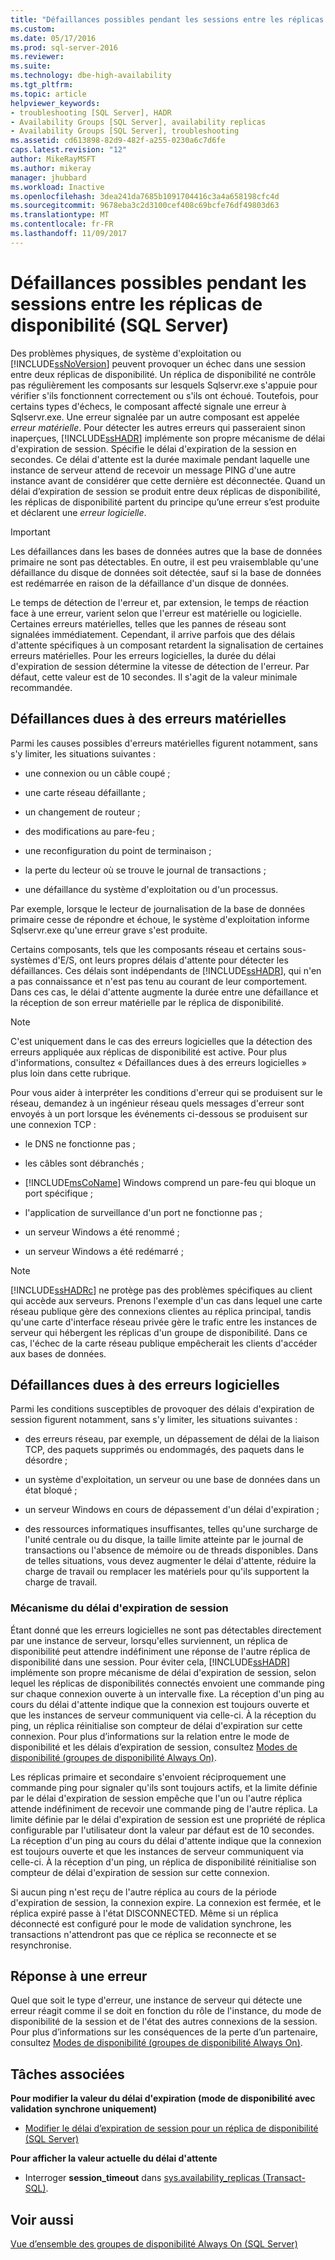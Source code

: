 ```yaml
---
title: "Défaillances possibles pendant les sessions entre les réplicas de disponibilité (SQL Server) | Microsoft Docs"
ms.custom: 
ms.date: 05/17/2016
ms.prod: sql-server-2016
ms.reviewer: 
ms.suite: 
ms.technology: dbe-high-availability
ms.tgt_pltfrm: 
ms.topic: article
helpviewer_keywords:
- troubleshooting [SQL Server], HADR
- Availability Groups [SQL Server], availability replicas
- Availability Groups [SQL Server], troubleshooting
ms.assetid: cd613898-82d9-482f-a255-0230a6c7d6fe
caps.latest.revision: "12"
author: MikeRayMSFT
ms.author: mikeray
manager: jhubbard
ms.workload: Inactive
ms.openlocfilehash: 3dea241da7685b1091704416c3a4a658198cfc4d
ms.sourcegitcommit: 9678eba3c2d3100cef408c69bcfe76df49803d63
ms.translationtype: MT
ms.contentlocale: fr-FR
ms.lasthandoff: 11/09/2017
---
```

# <a name="possible-failures-during-sessions-between-availability-replicas-sql-server"></a>Défaillances possibles pendant les sessions entre les réplicas de disponibilité (SQL Server)
Des problèmes physiques, de système d'exploitation ou [!INCLUDE[ssNoVersion](../../../includes/ssnoversion-md.md)] peuvent provoquer un échec dans une session entre deux réplicas de disponibilité. Un réplica de disponibilité ne contrôle pas régulièrement les composants sur lesquels Sqlservr.exe s'appuie pour vérifier s'ils fonctionnent correctement ou s'ils ont échoué. Toutefois, pour certains types d'échecs, le composant affecté signale une erreur à Sqlservr.exe. Une erreur signalée par un autre composant est appelée *erreur matérielle*. Pour détecter les autres erreurs qui passeraient sinon inaperçues, [!INCLUDE[ssHADR](../../../includes/sshadr-md.md)] implémente son propre mécanisme de délai d'expiration de session. Spécifie le délai d'expiration de la session en secondes. Ce délai d'attente est la durée maximale pendant laquelle une instance de serveur attend de recevoir un message PING d'une autre instance avant de considérer que cette dernière est déconnectée. Quand un délai d’expiration de session se produit entre deux réplicas de disponibilité, les réplicas de disponibilité partent du principe qu’une erreur s’est produite et déclarent une *erreur logicielle*.  
  
> [!IMPORTANT]  
>  Les défaillances dans les bases de données autres que la base de données primaire ne sont pas détectables. En outre, il est peu vraisemblable qu'une défaillance du disque de données soit détectée, sauf si la base de données est redémarrée en raison de la défaillance d'un disque de données.  
  
 Le temps de détection de l'erreur et, par extension, le temps de réaction face à une erreur, varient selon que l'erreur est matérielle ou logicielle. Certaines erreurs matérielles, telles que les pannes de réseau sont signalées immédiatement. Cependant, il arrive parfois que des délais d'attente spécifiques à un composant retardent la signalisation de certaines erreurs matérielles. Pour les erreurs logicielles, la durée du délai d'expiration de session détermine la vitesse de détection de l'erreur. Par défaut, cette valeur est de 10 secondes. Il s'agit de la valeur minimale recommandée.  
  
## <a name="failures-due-to-hard-errors"></a>Défaillances dues à des erreurs matérielles  
 Parmi les causes possibles d'erreurs matérielles figurent notamment, sans s'y limiter, les situations suivantes :  
  
-   une connexion ou un câble coupé ;  
  
-   une carte réseau défaillante ;  
  
-   un changement de routeur ;  
  
-   des modifications au pare-feu ;  
  
-   une reconfiguration du point de terminaison ;  
  
-   la perte du lecteur où se trouve le journal de transactions ;  
  
-   une défaillance du système d'exploitation ou d'un processus.  
  
 Par exemple, lorsque le lecteur de journalisation de la base de données primaire cesse de répondre et échoue, le système d'exploitation informe Sqlservr.exe qu'une erreur grave s'est produite.  
  
 Certains composants, tels que les composants réseau et certains sous-systèmes d'E/S, ont leurs propres délais d'attente pour détecter les défaillances. Ces délais sont indépendants de [!INCLUDE[ssHADR](../../../includes/sshadr-md.md)], qui n'en a pas connaissance et n'est pas tenu au courant de leur comportement. Dans ces cas, le délai d'attente augmente la durée entre une défaillance et la réception de son erreur matérielle par le réplica de disponibilité.  
  
> [!NOTE]  
>  C'est uniquement dans le cas des erreurs logicielles que la détection des erreurs appliquée aux réplicas de disponibilité est active. Pour plus d'informations, consultez « Défaillances dues à des erreurs logicielles » plus loin dans cette rubrique.  
  
 Pour vous aider à interpréter les conditions d'erreur qui se produisent sur le réseau, demandez à un ingénieur réseau quels messages d'erreur sont envoyés à un port lorsque les événements ci-dessous se produisent sur une connexion TCP :  
  
-   le DNS ne fonctionne pas ;  
  
-   les câbles sont débranchés ;  
  
-   [!INCLUDE[msCoName](../../../includes/msconame-md.md)] Windows comprend un pare-feu qui bloque un port spécifique ;  
  
-   l'application de surveillance d'un port ne fonctionne pas ;  
  
-   un serveur Windows a été renommé ;  
  
-   un serveur Windows a été redémarré ;  
  
> [!NOTE]  
>  [!INCLUDE[ssHADRc](../../../includes/sshadrc-md.md)] ne protège pas des problèmes spécifiques au client qui accède aux serveurs. Prenons l'exemple d'un cas dans lequel une carte réseau publique gère des connexions clientes au réplica principal, tandis qu'une carte d'interface réseau privée gère le trafic entre les instances de serveur qui hébergent les réplicas d'un groupe de disponibilité. Dans ce cas, l'échec de la carte réseau publique empêcherait les clients d'accéder aux bases de données.  
  
## <a name="failures-due-to-soft-errors"></a>Défaillances dues à des erreurs logicielles  
 Parmi les conditions susceptibles de provoquer des délais d'expiration de session figurent notamment, sans s'y limiter, les situations suivantes :  
  
-   des erreurs réseau, par exemple, un dépassement de délai de la liaison TCP, des paquets supprimés ou endommagés, des paquets dans le désordre ;  
  
-   un système d'exploitation, un serveur ou une base de données dans un état bloqué ;  
  
-   un serveur Windows en cours de dépassement d'un délai d'expiration ;  
  
-   des ressources informatiques insuffisantes, telles qu'une surcharge de l'unité centrale ou du disque, la taille limite atteinte par le journal de transactions ou l'absence de mémoire ou de threads disponibles. Dans de telles situations, vous devez augmenter le délai d'attente, réduire la charge de travail ou remplacer les matériels pour qu'ils supportent la charge de travail.  
  
### <a name="the-session-timeout-mechanism"></a>Mécanisme du délai d'expiration de session  
 Étant donné que les erreurs logicielles ne sont pas détectables directement par une instance de serveur, lorsqu'elles surviennent, un réplica de disponibilité peut attendre indéfiniment une réponse de l'autre réplica de disponibilité dans une session. Pour éviter cela, [!INCLUDE[ssHADR](../../../includes/sshadr-md.md)] implémente son propre mécanisme de délai d'expiration de session, selon lequel les réplicas de disponibilités connectés envoient une commande ping sur chaque connexion ouverte à un intervalle fixe. La réception d'un ping au cours du délai d'attente indique que la connexion est toujours ouverte et que les instances de serveur communiquent via celle-ci. À la réception du ping, un réplica réinitialise son compteur de délai d'expiration sur cette connexion. Pour plus d’informations sur la relation entre le mode de disponibilité et les délais d’expiration de session, consultez [Modes de disponibilité &#40;groupes de disponibilité Always On&#41;](../../../database-engine/availability-groups/windows/availability-modes-always-on-availability-groups.md).  
  
 Les réplicas primaire et secondaire s'envoient réciproquement une commande ping pour signaler qu'ils sont toujours actifs, et la limite définie par le délai d'expiration de session empêche que l'un ou l'autre réplica attende indéfiniment de recevoir une commande ping de l'autre réplica. La limite définie par le délai d'expiration de session est une propriété de réplica configurable par l'utilisateur dont la valeur par défaut est de 10 secondes. La réception d'un ping au cours du délai d'attente indique que la connexion est toujours ouverte et que les instances de serveur communiquent via celle-ci. À la réception d'un ping, un réplica de disponibilité réinitialise son compteur de délai d'expiration de session sur cette connexion.  
  
 Si aucun ping n'est reçu de l'autre réplica au cours de la période d'expiration de session, la connexion expire. La connexion est fermée, et le réplica expiré passe à l'état DISCONNECTED. Même si un réplica déconnecté est configuré pour le mode de validation synchrone, les transactions n'attendront pas que ce réplica se reconnecte et se resynchronise.  
  
## <a name="responding-to-an-error"></a>Réponse à une erreur  
 Quel que soit le type d'erreur, une instance de serveur qui détecte une erreur réagit comme il se doit en fonction du rôle de l'instance, du mode de disponibilité de la session et de l'état des autres connexions de la session. Pour plus d’informations sur les conséquences de la perte d’un partenaire, consultez [Modes de disponibilité &#40;groupes de disponibilité Always On&#41;](../../../database-engine/availability-groups/windows/availability-modes-always-on-availability-groups.md).  
  
## <a name="related-tasks"></a>Tâches associées  
 **Pour modifier la valeur du délai d'expiration (mode de disponibilité avec validation synchrone uniquement)**  
  
-   [Modifier le délai d’expiration de session pour un réplica de disponibilité &#40;SQL Server&#41;](../../../database-engine/availability-groups/windows/change-the-session-timeout-period-for-an-availability-replica-sql-server.md)  
  
 **Pour afficher la valeur actuelle du délai d'attente**  
  
-   Interroger **session_timeout** dans [sys.availability_replicas &#40;Transact-SQL&#41;](../../../relational-databases/system-catalog-views/sys-availability-replicas-transact-sql.md).  
  
## <a name="see-also"></a>Voir aussi  
 [Vue d’ensemble des groupes de disponibilité Always On &#40;SQL Server&#41;](../../../database-engine/availability-groups/windows/overview-of-always-on-availability-groups-sql-server.md)  
  
  
